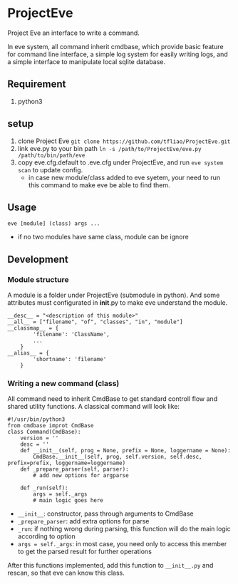 # ProjectEve

Project Eve an interface to write a command.

In eve system, all command inherit cmdbase, which provide basic feature for command line interface, a simple log system for easily writing logs, and a simple interface to manipulate local sqlite database.

## Requirement
1. python3

## setup
1. clone Project Eve `git clone https://github.com/tfliao/ProjectEve.git`
2. link eve.py to your bin path `ln -s /path/to/ProjectEve/eve.py /path/to/bin/path/eve`
3. copy eve.cfg.default to .eve.cfg under ProjectEve, and run `eve system scan` to update config.
    * in case new module/class added to eve syetem, your need to run this command to make eve be able to find them.

## Usage
`eve [module] (class) args ... `
* if no two modules have same class, module can be ignore

## Development

### Module structure
A module is a folder under ProjectEve (submodule in python). And some attributes must configurated in __init__.py to make eve understand the module.
```
__desc__ = "<description of this module>"
__all__ = ["filename", "of", "classes", "in", "module"]
__classmap__ = {
        'filename': 'ClassName',
        ...
    }
__alias__ = {
        'shortname': 'filename'
    }
```

### Writing a new command (class)
All command need to inherit CmdBase to get standard controll flow and shared utility functions. A classical command will look like:
```
#!/usr/bin/python3
from cmdbase improt CmdBase
class Command(CmdBase):
    version = ''
    desc = ''
    def __init__(self, prog = None, prefix = None, loggername = None):
        CmdBase.__init__(self, prog, self.version, self.desc, prefix=prefix, loggername=loggername)
    def _prepare_parser(self, parser):
        # add new options for argparse

    def _run(self):
        args = self._args
        # main logic goes here
```
* `__init__`: constructor, pass through arguments to CmdBase
* `_prepare_parser`: add extra options for parse
* `_run`: if nothing wrong during parsing, this function will do the main logic according to option
* `args = self._args`: in most case, you need only to access this member to get the parsed result for further operations

After this functions implemented, add this function to `__init__.py` and rescan, so that eve can know this class.
